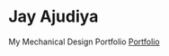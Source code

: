 # Jay Ajudiya
My Mechanical Design Portfolio
[Portfolio](https://jayajudiya122.github.io/Jay-Ajudiya/)
